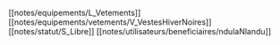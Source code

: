 [[notes/equipements/L_Vetements]] [[notes/equipements/vetements/V_VestesHiverNoires]] [[notes/statut/S_Libre]]
[[notes/utilisateurs/beneficiaires/ndulaNlandu]]